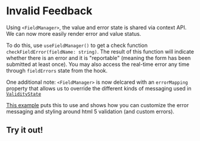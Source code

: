 # Invalid Feedback

Using `<FieldManager>`, the value and error state is shared via context API. We can now more easily render error and value status.

To do this, use `useFieldManager()` to get a check function `checkFieldError(fieldName: string)`. The result of this function will indicate whether there is an error and it is "reportable" (meaning the form has been submitted at least once). You may also access the real-time error any time through `fieldErrors` state from the hook.

One additional note: `<FieldManager>` is now delcared with an `errorMapping` property that allows us to override the different kinds of messaging used in [`ValidityState`](https://developer.mozilla.org/en-US/docs/Web/API/ValidityState)

[This example](https://github.com/iwsllc/iwsio-forms/blob/main/demo/src/samples/InvalidFeedback.tsx) puts this to use and shows how you can customize the error messaging and styling around html 5 validation (and custom errors).


</div>

## Try it out!


